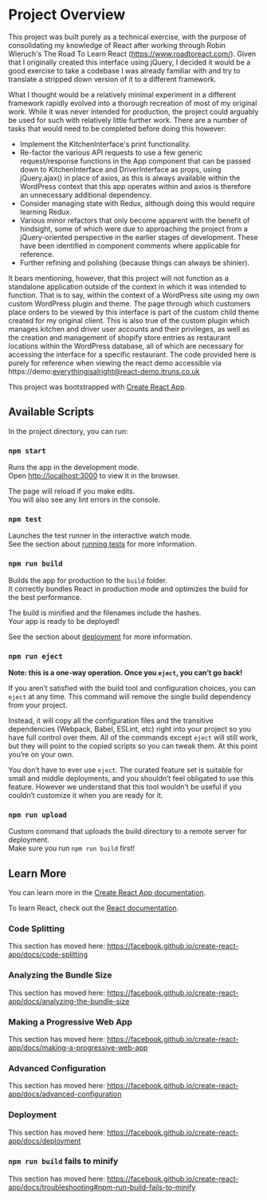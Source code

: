 # Project Overview

This project was built purely as a technical exercise, with the purpose of consolidating my knowledge of React after working through Robin Wieruch's The Road To Learn React (https://www.roadtoreact.com/). Given that I originally created this interface using jQuery, I decided it would be a good exercise to take a codebase I was already familiar with and try to translate a stripped down version of it to a different framework.

What I thought would be a relatively minimal experiment in a different framework rapidly evolved into a thorough recreation of most of my original work. While it was never intended for production, the project could arguably be used for such with relatively little further work. There are a number of tasks that would need to be completed before doing this however:

  * Implement the KitchenInterface's print functionality.
  * Re-factor the various API requests to use a few generic request/response functions in the App component that can be passed down to KitchenInterface and DriverInterface as props, using jQuery.ajax() in place of axios, as this is always available within the WordPress context that this app operates within and axios is therefore an unnecessary additional dependency.
  * Consider managing state with Redux, although doing this would require learning Redux.
  * Various minor refactors that only become apparent with the benefit of hindsight, some of which were due to approaching the project from a jQuery-oriented perspective in the earlier stages of development. These have been identified in component comments where applicable for reference.
  * Further refining and polishing (because things can always be shinier).

It bears mentioning, however, that this project will not function as a standalone application outside of the context in which it was intended to function. That is to say, within the context of a WordPress site using my own custom WordPress plugin and theme. The page through which customers place orders to be viewed by this interface is part of the custom child theme created for my original client. This is also true of the custom plugin which manages kitchen and driver user accounts and their privileges, as well as the creation and management of shopify store entries as restaurant locations within the WordPress database, all of which are necessary for accessing the interface for a specific restaurant. The code provided here is purely for reference when viewing the react demo accessible via https://demo:everythingisalright@react-demo.itruns.co.uk

This project was bootstrapped with [Create React App](https://github.com/facebook/create-react-app).

## Available Scripts

In the project directory, you can run:

### `npm start`

Runs the app in the development mode.<br />
Open [http://localhost:3000](http://localhost:3000) to view it in the browser.

The page will reload if you make edits.<br />
You will also see any lint errors in the console.

### `npm test`

Launches the test runner in the interactive watch mode.<br />
See the section about [running tests](https://facebook.github.io/create-react-app/docs/running-tests) for more information.

### `npm run build`

Builds the app for production to the `build` folder.<br />
It correctly bundles React in production mode and optimizes the build for the best performance.

The build is minified and the filenames include the hashes.<br />
Your app is ready to be deployed!

See the section about [deployment](https://facebook.github.io/create-react-app/docs/deployment) for more information.

### `npm run eject`

**Note: this is a one-way operation. Once you `eject`, you can’t go back!**

If you aren’t satisfied with the build tool and configuration choices, you can `eject` at any time. This command will remove the single build dependency from your project.

Instead, it will copy all the configuration files and the transitive dependencies (Webpack, Babel, ESLint, etc) right into your project so you have full control over them. All of the commands except `eject` will still work, but they will point to the copied scripts so you can tweak them. At this point you’re on your own.

You don’t have to ever use `eject`. The curated feature set is suitable for small and middle deployments, and you shouldn’t feel obligated to use this feature. However we understand that this tool wouldn’t be useful if you couldn’t customize it when you are ready for it.

### `npm run upload`

Custom command that uploads the build directory to a remote server for deployment.<br />
Make sure you run `npm run build` first!

## Learn More

You can learn more in the [Create React App documentation](https://facebook.github.io/create-react-app/docs/getting-started).

To learn React, check out the [React documentation](https://reactjs.org/).

### Code Splitting

This section has moved here: https://facebook.github.io/create-react-app/docs/code-splitting

### Analyzing the Bundle Size

This section has moved here: https://facebook.github.io/create-react-app/docs/analyzing-the-bundle-size

### Making a Progressive Web App

This section has moved here: https://facebook.github.io/create-react-app/docs/making-a-progressive-web-app

### Advanced Configuration

This section has moved here: https://facebook.github.io/create-react-app/docs/advanced-configuration

### Deployment

This section has moved here: https://facebook.github.io/create-react-app/docs/deployment

### `npm run build` fails to minify

This section has moved here: https://facebook.github.io/create-react-app/docs/troubleshooting#npm-run-build-fails-to-minify
